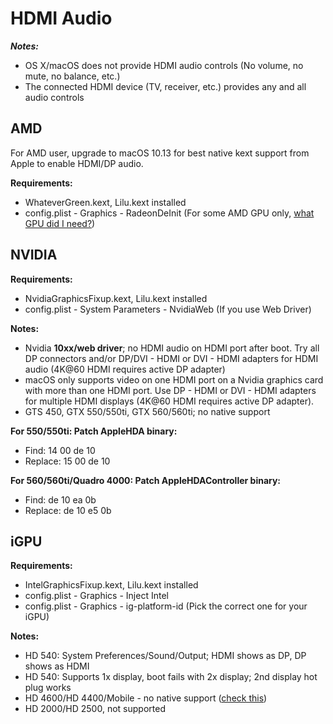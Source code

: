 # HDMI Audio

***Notes:***

- OS X/macOS does not provide HDMI audio controls (No volume, no mute, no balance, etc.)
- The connected HDMI device (TV, receiver, etc.) provides any and all audio controls

## AMD

For AMD user, upgrade to macOS 10.13 for best native kext support from Apple to enable HDMI/DP audio.

**Requirements:**

- WhateverGreen.kext, Lilu.kext installed
- config.plist - Graphics - RadeonDeInit (For some AMD GPU only, [what GPU did I need?](https://www.tonymacx86.com/threads/radeon-compatibility-guide-ati-amd-graphics-cards.171291/))

## NVIDIA

**Requirements:**

- NvidiaGraphicsFixup.kext, Lilu.kext installed
- config.plist - System Parameters - NvidiaWeb (If you use Web Driver)

**Notes:**

- Nvidia **10xx/web driver**; no HDMI audio on HDMI port after boot. Try all DP connectors and/or DP/DVI -  HDMI or DVI - HDMI adapters for HDMI audio (4K@60 HDMI requires active DP adapter)
- macOS only supports video on one HDMI port on a Nvidia graphics card with more than one HDMI port. Use DP - HDMI or DVI - HDMI adapters for multiple HDMI displays (4K@60 HDMI requires active DP adapter).
- GTS 450, GTX 550/550ti, GTX 560/560ti; no native support

**For 550/550ti: Patch AppleHDA binary:**

- Find: 14 00 de 10
- Replace: 15 00 de 10

**For 560/560ti/Quadro 4000: Patch AppleHDAController binary:**

- Find: de 10 ea 0b
- Replace: de 10 e5 0b

## iGPU

**Requirements:**

- IntelGraphicsFixup.kext, Lilu.kext installed
- config.plist - Graphics - Inject Intel
- config.plist - Graphics - ig-platform-id (Pick the correct one for your iGPU)

**Notes:**

- HD 540: System Preferences/Sound/Output; HDMI shows as DP, DP shows as HDMI
- HD 540: Supports 1x display, boot fails with 2x display; 2nd display hot plug works
- HD 4600/HD 4400/Mobile - no native support ([check this](https://www.tonymacx86.com/threads/fix-hd4200-hd4400-hd4600-hd5600-on-10-11.175797/))
- HD 2000/HD 2500, not supported